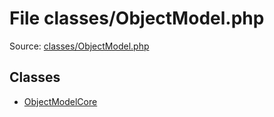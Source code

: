 File classes/ObjectModel.php
=========

Source: [classes/ObjectModel.php](https://github.com/PrestaShop/PrestaShop/blob/1.5.6.3/classes/ObjectModel.php)


Classes
-------

* [ObjectModelCore](class.ObjectModelCore.md)

